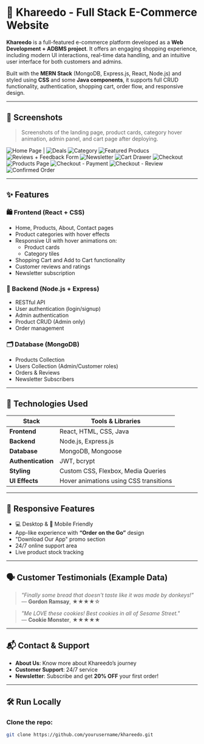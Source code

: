 # 🛒 Khareedo - Full Stack E-Commerce Website

**Khareedo** is a full-featured e-commerce platform developed as a **Web Development + ADBMS project**. It offers an engaging shopping experience, including modern UI interactions, real-time data handling, and an intuitive user interface for both customers and admins.

Built with the **MERN Stack** (MongoDB, Express.js, React, Node.js) and styled using **CSS** and some **Java components**, it supports full CRUD functionality, authentication, shopping cart, order flow, and responsive design.

---

## 📸 Screenshots

> Screenshots of the landing page, product cards, category hover animation, admin panel, and cart page after deploying.

![Home Page](screenshots/homepage.png) |
![Deals](screenshots/deals.png) 
![Category](screenshots/category.png) 
![Featured Producs](screenshots/fproducts.png) 
![Reviews + Feedback Form](screenshots/form.png) 
![Newsletter](screenshots/newsletter.png) 
![Cart Drawer](screenshots/cartdrawer.png) 
![Checkout](screenshots/checkout.png) 
![Products Page](screenshots/products.png) 
![Checkout - Payment](screenshots/checkout2.png) 
![Checkout - Review](screenshots/checkout3.png) 
![Confirmed Order](screenshots/orderconfirmed.png) 

---

## ✨ Features

### 🛍️ Frontend (React + CSS)
- Home, Products, About, Contact pages
- Product categories with hover effects
- Responsive UI with hover animations on:
  - Product cards  
  - Category tiles
- Shopping Cart and Add to Cart functionality
- Customer reviews and ratings
- Newsletter subscription

### 🔐 Backend (Node.js + Express)
- RESTful API
- User authentication (login/signup)
- Admin authentication
- Product CRUD (Admin only)
- Order management

### 🗂️ Database (MongoDB)
- Products Collection
- Users Collection (Admin/Customer roles)
- Orders & Reviews
- Newsletter Subscribers

---

## 🧪 Technologies Used

| Stack           | Tools & Libraries                          |
|----------------|---------------------------------------------|
| **Frontend**    | React, HTML, CSS, Java                     |
| **Backend**     | Node.js, Express.js                        |
| **Database**    | MongoDB, Mongoose                          |
| **Authentication** | JWT, bcrypt                             |
| **Styling**     | Custom CSS, Flexbox, Media Queries         |
| **UI Effects**  | Hover animations using CSS transitions     |

---

## 📱 Responsive Features

- 💻 Desktop & 📱 Mobile Friendly
- App-like experience with **“Order on the Go”** design
- "Download Our App" promo section
- 24/7 online support area
- Live product stock tracking

---

## 🗣️ Customer Testimonials (Example Data)

> _"Finally some bread that doesn't taste like it was made by donkeys!"_  
— **Gordon Ramsay**, ★★★★☆

> _"Me LOVE these cookies! Best cookies in all of Sesame Street."_  
— **Cookie Monster**, ★★★★★

---

## 📬 Contact & Support

- **About Us**: Know more about Khareedo’s journey
- **Customer Support**: 24/7 service
- **Newsletter**: Subscribe and get **20% OFF** your first order!

---

## 🛠️ Run Locally

### Clone the repo:
```bash
git clone https://github.com/yourusername/khareedo.git

